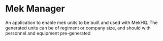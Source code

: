 # Mek Manager

An application to enable mek units to be built and used with MekHQ.  The generated units can be of regiment or company size, and should with personnel and equipment pre-generated
